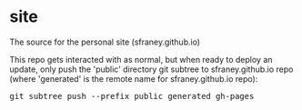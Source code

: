 # site
The source for the personal site (sfraney.github.io)

<p>This repo gets interacted with as normal, but when ready to deploy an update, only push the 'public' directory git subtree to sfraney.github.io repo (where 'generated' is the remote name for sfraney.github.io repo):</p>
<pre>git subtree push --prefix public generated gh-pages</pre>

